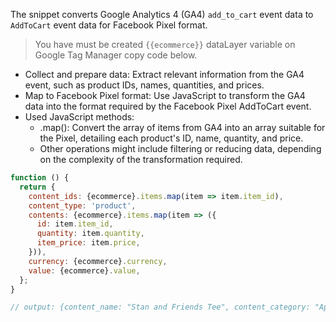 The snippet converts Google Analytics 4 (GA4) `add_to_cart` event data to `AddToCart` event data for Facebook Pixel format.

> You have must be created `{{ecommerce}}` dataLayer variable on Google Tag Manager copy code below.

- Collect and prepare data: Extract relevant information from the GA4 event, such as product IDs, names, quantities, and prices.
- Map to Facebook Pixel format: Use JavaScript to transform the GA4 data into the format required by the Facebook Pixel AddToCart event.
- Used JavaScript methods:
  - .map(): Convert the array of items from GA4 into an array suitable for the Pixel, detailing each product's ID, name, quantity, and price.
  - Other operations might include filtering or reducing data, depending on the complexity of the transformation required.

```js
function () {
  return {
    content_ids: {ecommerce}.items.map(item => item.item_id),
    content_type: 'product',
    contents: {ecommerce}.items.map(item => ({
      id: item.item_id,
      quantity: item.quantity,
      item_price: item.price,
    })),
    currency: {ecommerce}.currency,
    value: {ecommerce}.value,
  };
}
```

```js
// output: {content_name: "Stan and Friends Tee", content_category: "Apparel", content_type: "product", content_ids: ["SKU_12345"], contents: [{id: "SKU_12345", quantity: 1, item_price: 9.99}], currency: "USD", value: 7.77}
```
